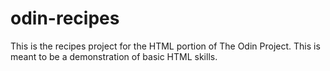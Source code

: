 # odin-recipes
This is the recipes project for the HTML portion of The Odin Project.
This is meant to be a demonstration of basic HTML skills.
